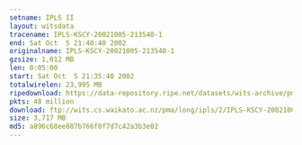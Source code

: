 ```yaml
---
setname: IPLS II
layout: witsdata
tracename: IPLS-KSCY-20021005-213540-1
end: Sat Oct  5 21:40:40 2002
originalname: IPLS-KSCY-20021005-213540-1
gzsize: 1,012 MB
len: 0:05:00
start: Sat Oct  5 21:35:40 2002
totalwirelen: 23,995 MB
ripedownload: https://data-repository.ripe.net/datasets/wits-archive/pma/long/ipls/2/IPLS-KSCY-20021005-213540-1.gz
pkts: 48 million
download: ftp://wits.cs.waikato.ac.nz/pma/long/ipls/2/IPLS-KSCY-20021005-213540-1.gz
size: 3,717 MB
md5: a896c68ee887b766f0f7d7c42a3b3e02
---
```

